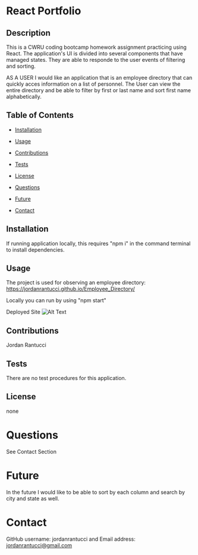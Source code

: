 # React Portfolio

## Description 

This is a CWRU coding bootcamp homework assignment practicing using React.  The application's UI is divided into several components that have managed states.  They are able to responde to the user events of filtering and sorting.

AS A USER I would like an application that is an employee directory that can quickly acces information on a list of personnel.  The User can view the entire directory and be able to filter by first or last name and sort first name alphabetically.


## Table of Contents

* [Installation](#installation)

* [Usage](#usage)

* [Contributions](#contributions)

* [Tests](#tests)

* [License](#license)

* [Questions](#questions)

* [Future](#future)

* [Contact](#contact)

## Installation
If running application locally, this requires "npm i" in the command terminal to install dependencies.  

## Usage
The project is used for observing an employee directory: https://jordanrantucci.github.io/Employee_Directory/

Locally you can run by using "npm start"


Deployed Site
![Alt Text](assets/employee.jpg)


## Contributions
Jordan Rantucci

## Tests
There are no test procedures for this application.

## License 
none

# Questions
See Contact Section

# Future
In the future I would like to be able to sort by each column and search by city and state as well.

# Contact

GitHub username: jordanrantucci and Email address: jordanrantucci@gmail.com


